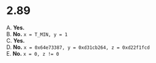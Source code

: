 
# 2.89

A. **Yes.**  
B. **No.** `x = T_MIN, y = 1`  
C. **Yes.**  
D. **No.** `x = 0x64e73387, y = 0xd31cb264, z = 0xd22f1fcd`  
E. **No.** `x = 0, z != 0`  
